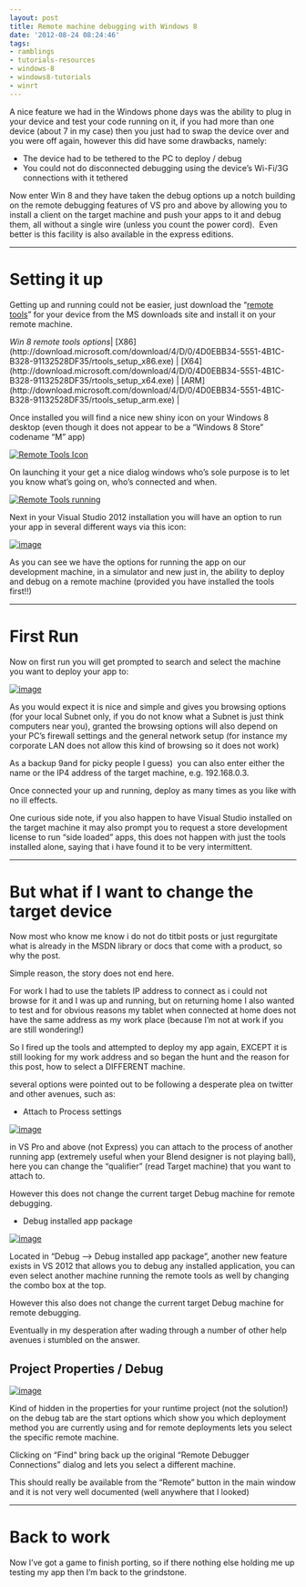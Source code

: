 ```yaml
---
layout: post
title: Remote machine debugging with Windows 8
date: '2012-08-24 08:24:46'
tags:
- ramblings
- tutorials-resources
- windows-8
- windows8-tutorials
- winrt
---
```


A nice feature we had in the Windows phone days was the ability to plug in your device and test your code running on it, if you had more than one device (about 7 in my case) then you just had to swap the device over and you were off again, however this did have some drawbacks, namely:

- The device had to be tethered to the PC to deploy / debug
- You could not do disconnected debugging using the device’s Wi-Fi/3G connections with it tethered

Now enter Win 8 and they have taken the debug options up a notch building on the remote debugging features of VS pro and above by allowing you to install a client on the target machine and push your apps to it and debug them, all without a single wire (unless you count the power cord).&nbsp; Even better is this facility is also available in the express editions.

* * *

# Setting it up

Getting up and running could not be easier, just download the “[remote tools](http://bit.ly/NJVxyp)” for your device from the MS downloads site and install it on your remote machine.

<caption><em>Win 8 remote tools options</em></caption>| [X86](http://download.microsoft.com/download/4/D/0/4D0EBB34-5551-4B1C-B328-91132528DF35/rtools_setup_x86.exe) | [X64](http://download.microsoft.com/download/4/D/0/4D0EBB34-5551-4B1C-B328-91132528DF35/rtools_setup_x64.exe) | [ARM](http://download.microsoft.com/download/4/D/0/4D0EBB34-5551-4B1C-B328-91132528DF35/rtools_setup_arm.exe) |

Once installed you will find a nice new shiny icon on your Windows 8 desktop (even though it does not appear to be a “Windows 8 Store” codename “M” app)

[![Remote Tools Icon](/Images/wordpress/2012/08/Remote-Tools-Icon_thumb.jpg "Remote Tools Icon")](/Images/wordpress/2012/08/Remote-Tools-Icon.jpg)

On launching it your get a nice dialog windows who’s sole purpose is to let you know what’s going on, who’s connected and when.

[![Remote Tools running](/Images/wordpress/2012/08/Remote-Tools-running_thumb.jpg "Remote Tools running")](/Images/wordpress/2012/08/Remote-Tools-running.jpg)

Next in your Visual Studio 2012 installation you will have an option to run your app in several different ways via this icon:

[![image](/Images/wordpress/2012/08/image_thumb.png "image")](/Images/wordpress/2012/08/image.png)

As you can see we have the options for running the app on our development machine, in a simulator and new just in, the ability to deploy and debug on a remote machine (provided you have installed the tools first!!)

* * *

# First Run

Now on first run you will get prompted to search and select the machine you want to deploy your app to:

[![image](/Images/wordpress/2012/08/image_thumb1.png "image")](/Images/wordpress/2012/08/image1.png)

As you would expect it is nice and simple and gives you browsing options (for your local Subnet only, if you do not know what a Subnet is just think computers near you), granted the browsing options will also depend on your PC’s firewall settings and the general network setup (for instance my corporate LAN does not allow this kind of browsing so it does not work)

As a backup 9and for picky people I guess)&nbsp; you can also enter either the name or the IP4 address of the target machine, e.g. 192.168.0.3.

Once connected your up and running, deploy as many times as you like with no ill effects.

One curious side note, if you also happen to have Visual Studio installed on the target machine it may also prompt you to request a store development license to run “side loaded” apps, this does not happen with just the tools installed alone, saying that i have found it to be very intermittent.

* * *

# But what if I want to change the target device

Now most who know me know i do not do titbit posts or just regurgitate what is already in the MSDN library or docs that come with a product, so why the post.

Simple reason, the story does not end here.

For work I had to use the tablets IP address to connect as i could not browse for it and I was up and running, but on returning home I also wanted to test and for obvious reasons my tablet when connected at home does not have the same address as my work place (because I’m not at work if you are still wondering!)

So I fired up the tools and attempted to deploy my app again, EXCEPT it is still looking for my work address and so began the hunt and the reason for this post, how to select a DIFFERENT machine.

several options were pointed out to be following a desperate plea on twitter and other avenues, such as:

- Attach to Process settings

[![image](/Images/wordpress/2012/08/image_thumb2.png "image")](/Images/wordpress/2012/08/image2.png)

in VS Pro and above (not Express) you can attach to the process of another running app (extremely useful when your Blend designer is not playing ball), here you can change the “qualifier” (read Target machine) that you want to attach to.

However this does not change the current target Debug machine for remote debugging.

- Debug installed app package

[![image](/Images/wordpress/2012/08/image_thumb3.png "image")](/Images/wordpress/2012/08/image3.png)

Located in “Debug –\> Debug installed app package”, another new feature exists in VS 2012 that allows you to debug any installed application, you can even select another machine running the remote tools as well by changing the combo box at the top.

However this also does not change the current target Debug machine for remote debugging.

Eventually in my desperation after wading through a number of other help avenues i stumbled on the answer.

## Project Properties / Debug

[![image](/Images/wordpress/2012/08/image_thumb4.png "image")](/Images/wordpress/2012/08/image4.png)

Kind of hidden in the properties for your runtime project (not the solution!) on the debug tab are the start options which show you which deployment method you are currently using and for remote deployments lets you select the specific remote machine.

Clicking on “Find” bring back up the original “Remote Debugger Connections” dialog and lets you select a different machine.

This should really be available from the “Remote” button in the main window and it is not very well documented (well anywhere that I looked)

* * *

# Back to work

Now I’ve got a game to finish porting, so if there nothing else holding me up testing my app then I’m back to the grindstone.

